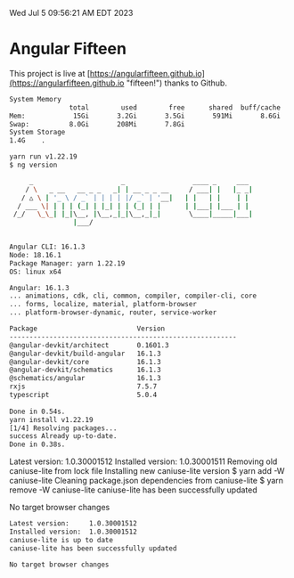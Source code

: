 Wed Jul  5 09:56:21 AM EDT 2023

# Angular Fifteen


This project is live at [https://angularfifteen.github.io](https://angularfifteen.github.io "fifteen!") thanks to Github.

```bash
System Memory
               total        used        free      shared  buff/cache   available
Mem:            15Gi       3.2Gi       3.5Gi       591Mi       8.6Gi        11Gi
Swap:          8.0Gi       208Mi       7.8Gi
System Storage
1.4G	.
```
```bash
yarn run v1.22.19
$ ng version

     _                      _                 ____ _     ___
    / \   _ __   __ _ _   _| | __ _ _ __     / ___| |   |_ _|
   / △ \ | '_ \ / _` | | | | |/ _` | '__|   | |   | |    | |
  / ___ \| | | | (_| | |_| | | (_| | |      | |___| |___ | |
 /_/   \_\_| |_|\__, |\__,_|_|\__,_|_|       \____|_____|___|
                |___/
    

Angular CLI: 16.1.3
Node: 18.16.1
Package Manager: yarn 1.22.19
OS: linux x64

Angular: 16.1.3
... animations, cdk, cli, common, compiler, compiler-cli, core
... forms, localize, material, platform-browser
... platform-browser-dynamic, router, service-worker

Package                         Version
---------------------------------------------------------
@angular-devkit/architect       0.1601.3
@angular-devkit/build-angular   16.1.3
@angular-devkit/core            16.1.3
@angular-devkit/schematics      16.1.3
@schematics/angular             16.1.3
rxjs                            7.5.7
typescript                      5.0.4
    
Done in 0.54s.
yarn install v1.22.19
[1/4] Resolving packages...
success Already up-to-date.
Done in 0.38s.
```
Latest version:     1.0.30001512
Installed version:  1.0.30001511
Removing old caniuse-lite from lock file
Installing new caniuse-lite version
$ yarn add -W caniuse-lite
Cleaning package.json dependencies from caniuse-lite
$ yarn remove -W caniuse-lite
caniuse-lite has been successfully updated

No target browser changes
```bash
Latest version:     1.0.30001512
Installed version:  1.0.30001512
caniuse-lite is up to date
caniuse-lite has been successfully updated

No target browser changes
```
```bash
